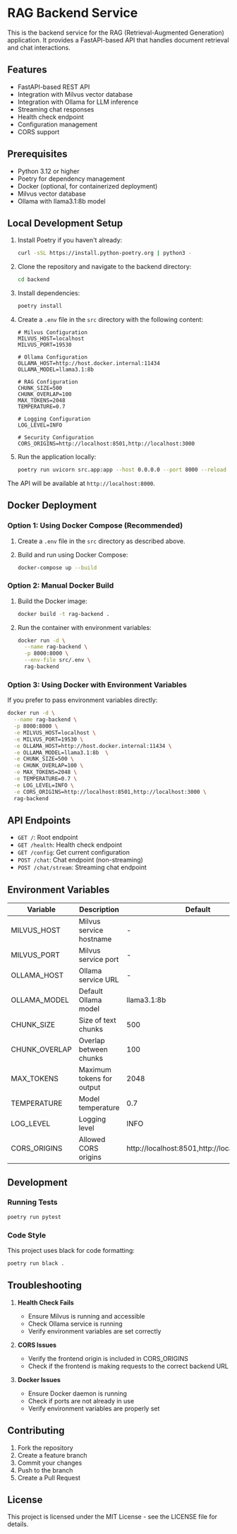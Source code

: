 # RAG Backend Service

This is the backend service for the RAG (Retrieval-Augmented Generation) application. It provides a FastAPI-based API that handles document retrieval and chat interactions.

## Features

- FastAPI-based REST API
- Integration with Milvus vector database
- Integration with Ollama for LLM inference
- Streaming chat responses
- Health check endpoint
- Configuration management
- CORS support

## Prerequisites

- Python 3.12 or higher
- Poetry for dependency management
- Docker (optional, for containerized deployment)
- Milvus vector database
- Ollama with llama3.1:8b  model

## Local Development Setup

1. Install Poetry if you haven't already:
   ```bash
   curl -sSL https://install.python-poetry.org | python3 -
   ```

2. Clone the repository and navigate to the backend directory:
   ```bash
   cd backend
   ```

3. Install dependencies:
   ```bash
   poetry install
   ```

4. Create a `.env` file in the `src` directory with the following content:
   ```env
   # Milvus Configuration
   MILVUS_HOST=localhost
   MILVUS_PORT=19530

   # Ollama Configuration
   OLLAMA_HOST=http://host.docker.internal:11434
   OLLAMA_MODEL=llama3.1:8b 

   # RAG Configuration
   CHUNK_SIZE=500
   CHUNK_OVERLAP=100
   MAX_TOKENS=2048
   TEMPERATURE=0.7

   # Logging Configuration
   LOG_LEVEL=INFO

   # Security Configuration
   CORS_ORIGINS=http://localhost:8501,http://localhost:3000
   ```

5. Run the application locally:
   ```bash
   poetry run uvicorn src.app:app --host 0.0.0.0 --port 8000 --reload
   ```

The API will be available at `http://localhost:8000`.

## Docker Deployment

### Option 1: Using Docker Compose (Recommended)

1. Create a `.env` file in the `src` directory as described above.

2. Build and run using Docker Compose:
   ```bash
   docker-compose up --build
   ```

### Option 2: Manual Docker Build

1. Build the Docker image:
   ```bash
   docker build -t rag-backend .
   ```

2. Run the container with environment variables:
   ```bash
   docker run -d \
     --name rag-backend \
     -p 8000:8000 \
     --env-file src/.env \
     rag-backend
   ```

### Option 3: Using Docker with Environment Variables

If you prefer to pass environment variables directly:

```bash
docker run -d \
  --name rag-backend \
  -p 8000:8000 \
  -e MILVUS_HOST=localhost \
  -e MILVUS_PORT=19530 \
  -e OLLAMA_HOST=http://host.docker.internal:11434 \
  -e OLLAMA_MODEL=llama3.1:8b  \
  -e CHUNK_SIZE=500 \
  -e CHUNK_OVERLAP=100 \
  -e MAX_TOKENS=2048 \
  -e TEMPERATURE=0.7 \
  -e LOG_LEVEL=INFO \
  -e CORS_ORIGINS=http://localhost:8501,http://localhost:3000 \
  rag-backend
```

## API Endpoints

- `GET /`: Root endpoint
- `GET /health`: Health check endpoint
- `GET /config`: Get current configuration
- `POST /chat`: Chat endpoint (non-streaming)
- `POST /chat/stream`: Streaming chat endpoint

## Environment Variables

| Variable | Description | Default | Required |
|----------|-------------|---------|----------|
| MILVUS_HOST | Milvus service hostname | - | Yes |
| MILVUS_PORT | Milvus service port | - | Yes |
| OLLAMA_HOST | Ollama service URL | - | Yes |
| OLLAMA_MODEL | Default Ollama model | llama3.1:8b  | No |
| CHUNK_SIZE | Size of text chunks | 500 | No |
| CHUNK_OVERLAP | Overlap between chunks | 100 | No |
| MAX_TOKENS | Maximum tokens for output | 2048 | No |
| TEMPERATURE | Model temperature | 0.7 | No |
| LOG_LEVEL | Logging level | INFO | No |
| CORS_ORIGINS | Allowed CORS origins | http://localhost:8501,http://localhost:3000 | No |

## Development

### Running Tests

```bash
poetry run pytest
```

### Code Style

This project uses black for code formatting:

```bash
poetry run black .
```

## Troubleshooting

1. **Health Check Fails**
   - Ensure Milvus is running and accessible
   - Check Ollama service is running
   - Verify environment variables are set correctly

2. **CORS Issues**
   - Verify the frontend origin is included in CORS_ORIGINS
   - Check if the frontend is making requests to the correct backend URL

3. **Docker Issues**
   - Ensure Docker daemon is running
   - Check if ports are not already in use
   - Verify environment variables are properly set

## Contributing

1. Fork the repository
2. Create a feature branch
3. Commit your changes
4. Push to the branch
5. Create a Pull Request

## License

This project is licensed under the MIT License - see the LICENSE file for details.
